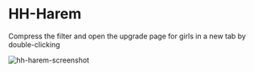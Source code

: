 # HH-Harem
Compress the filter and open the upgrade page for girls in a new tab by double-clicking

![hh-harem-screenshot](https://user-images.githubusercontent.com/107755486/194135343-9767ef83-adb5-4c42-af46-096e78ab15ae.png)
